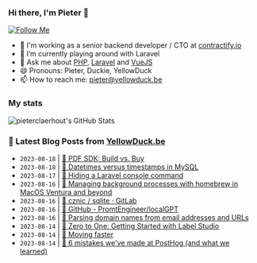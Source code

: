 ### Hi there, I'm Pieter 👋  
[![Follow Me](https://img.shields.io/github/followers/pieterclaerhout?label=Follow&style=social)](https://github.com/pieterclaerhout)

- 🏢 I'm working as a senior backend developer / CTO at [contractify.io](https://contractify.io)
- 🌱 I’m currently playing around with Laravel
- 💬 Ask me about [PHP](https://php.net), [Laravel](http://laravel.com) and [VueJS](https://vuejs.org)
- 😄 Pronouns: Pieter, Duckie, YellowDuck
- 📫 How to reach me: pieter@yellowduck.be

### My stats

![pieterclaerhout's GitHub Stats](https://github-readme-stats.vercel.app/api?username=pieterclaerhout&show_icons=true&count_private=true&line_height=40)

### 📩 Latest Blog Posts from [YellowDuck.be](https://www.yellowduck.be/)
<!-- BLOG-POST-LIST:START -->
- `2023-08-18` | [🔗 PDF SDK: Build vs. Buy](https://www.yellowduck.be/posts/pdf-sdk-build-vs-buy)  
- `2023-08-18` | [🔗 Datetimes versus timestamps in MySQL](https://www.yellowduck.be/posts/datetimes-versus-timestamps-in-mysql)  
- `2023-08-17` | [🐥 Hiding a Laravel console command](https://www.yellowduck.be/posts/hiding-a-laravel-console-command)  
- `2023-08-16` | [🔗 Managing background processes with homebrew in MacOS Ventura and beyond](https://www.yellowduck.be/posts/managing-background-processes-with-homebrew-in-macos-ventura-and-beyond)  
- `2023-08-16` | [🔗 cznic / sqlite · GitLab](https://www.yellowduck.be/posts/cznic-sqlite-gitlab)  
- `2023-08-16` | [🔗 GitHub - PromtEngineer/localGPT](https://www.yellowduck.be/posts/local-gpt)  
- `2023-08-16` | [🐥 Parsing domain names from email addresses and URLs](https://www.yellowduck.be/posts/parsing-domain-names-from-email-addresses-and-urls)  
- `2023-08-14` | [🔗 Zero to One: Getting Started with Label Studio](https://www.yellowduck.be/posts/zero-to-one-getting-started-with-label-studio)  
- `2023-08-14` | [🔗 Moving faster](https://www.yellowduck.be/posts/moving-faster)  
- `2023-08-14` | [🔗 6 mistakes we&#39;ve made at PostHog &lpar;and what we learned&rpar;](https://www.yellowduck.be/posts/6-mistakes-weve-made-at-posthog-and-what-we-learned)  

<!-- BLOG-POST-LIST:END -->
